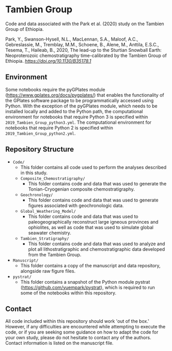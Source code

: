 # Tambien Group

Code and data associated with the Park et al. (2020) study on the Tambien Group of Ethiopia.

Park, Y., Swanson-Hysell, N.L., MacLennan, S.A., Maloof, A.C., Gebreslassie, M., Tremblay, M.M., Schoene, B., Alene, M., Anttila, E.S.C., Tesema, T., Haileab, B., 2020, The lead-up to the Sturtian Snowball Earth: Neoproterozoic chemostratigraphy time-calibrated by the Tambien Group of Ethiopia. *https://doi.org/10.1130/B35178.1*

## Environment

Some notebooks require the pyGPlates module (https://www.gplates.org/docs/pygplates/) that enables the functionality of the GPlates software package to be programmatically accessed using Python. With the exception of the pyGPlates module, which needs to be installed locally and added to the Python path, the computational environment for notebooks that require Python 3 is specified within `2019_Tambien_Group_python3.yml`. The computational environment for notebooks that require Python 2 is specified within `2019_Tambien_Group_python2.yml`.

## Repository Structure

* `Code/`
    * This folder contains all code used to perform the analyses described in this study.
    * `Composite_Chemostratigraphy/`
        * This folder contains code and data that was used to generate the Tonian-Cryogenian composite chemostratigraphy.
    * `Geochronology/`
        * This folder contains code and data that was used to generate figures associated with geochronologic data.
    * `Global_Weathering_Model/`
        * This folder contains code and data that was used to paleogeographically reconstruct large igneous provinces and ophiolites, as well as code that was used to simulate global seawater chemistry.
    * `Tambien_Stratigraphy/`
        * This folder contains code and data that was used to analyze and plot all lithostratigraphic and chemostratigraphic data developed from the Tambien Group.
* `Manuscript/`
    * This folder contains a copy of the manuscript and data repository, alongside raw figure files.
* `pystrat/`
    * This folder contains a snapshot of the Python module pystrat (https://github.com/yuempark/pystrat), which is required to run some of the notebooks within this repository.

## Contact

All code included within this repository should work 'out of the box.' However, if any difficulties are encountered while attempting to execute the code, or if you are seeking some guidance on how to adapt the code for your own study, please do not hesitate to contact any of the authors. Contact information is listed on the manuscript file.
